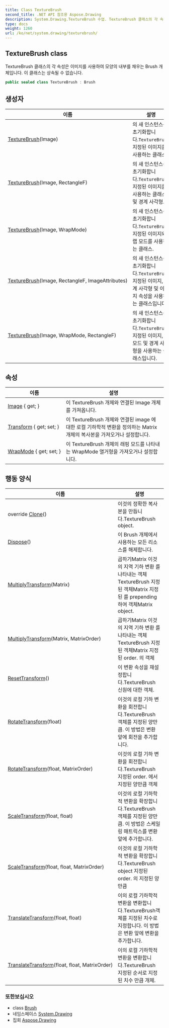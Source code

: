 ```yaml
---
title: Class TextureBrush
second_title: .NET API 참조용 Aspose.Drawing
description: System.Drawing.TextureBrush 수업. TextureBrush 클래스의 각 속성은 이미지를 사용하여 모양의 내부를 채우는 Brush 개체입니다. 이 클래스는 상속될 수 없습니다.
type: docs
weight: 1260
url: /ko/net/system.drawing/texturebrush/
---
```

## TextureBrush class

TextureBrush 클래스의 각 속성은 이미지를 사용하여 모양의 내부를 채우는 Brush 개체입니다. 이 클래스는 상속될 수 없습니다.

```csharp
public sealed class TextureBrush : Brush
```

## 생성자

| 이름 | 설명 |
| --- | --- |
| [TextureBrush](texturebrush/#constructor)(Image) | 의 새 인스턴스를 초기화합니다.`TextureBrush` 지정된 이미지를 사용하는 클래스. |
| [TextureBrush](texturebrush/#constructor_3)(Image, RectangleF) | 의 새 인스턴스를 초기화합니다.`TextureBrush` 지정된 이미지를 사용하는 클래스 및 경계 사각형. |
| [TextureBrush](texturebrush/#constructor_1)(Image, WrapMode) | 의 새 인스턴스를 초기화합니다.`TextureBrush` 지정된 이미지와 랩 모드를 사용하는 클래스. |
| [TextureBrush](texturebrush/#constructor_4)(Image, RectangleF, ImageAttributes) | 의 새 인스턴스를 초기화합니다.`TextureBrush` 지정된 이미지, 경계 사각형 및 이미지 속성을 사용하는 클래스입니다. |
| [TextureBrush](texturebrush/#constructor_2)(Image, WrapMode, RectangleF) | 의 새 인스턴스를 초기화합니다.`TextureBrush` 지정된 이미지, 랩 모드 및 경계 사각형을 사용하는 클래스입니다. |

## 속성

| 이름 | 설명 |
| --- | --- |
| [Image](../../system.drawing/texturebrush/image/) { get; } | 이 TextureBrush 개체와 연결된 Image 개체를 가져옵니다. |
| [Transform](../../system.drawing/texturebrush/transform/) { get; set; } | 이 TextureBrush 개체와 연결된 image 에 대한 로컬 기하학적 변환을 정의하는 Matrix 개체의 복사본을 가져오거나 설정합니다. |
| [WrapMode](../../system.drawing/texturebrush/wrapmode/) { get; set; } | 이 TextureBrush 개체의 래핑 모드를 나타내는 WrapMode 열거형을 가져오거나 설정합니다. |

## 행동 양식

| 이름 | 설명 |
| --- | --- |
| override [Clone](../../system.drawing/texturebrush/clone/)() | 이것의 정확한 복사본을 만듭니다.TextureBrush object. |
| [Dispose](../../system.drawing/brush/dispose/)() | 이 Brush 개체에서 사용하는 모든 리소스를 해제합니다. |
| [MultiplyTransform](../../system.drawing/texturebrush/multiplytransform/#multiplytransform)(Matrix) | 곱하기Matrix 이것의 지역 기하 변환 를 나타내는 객체TextureBrush 지정된 객체Matrix 지정된 를 prepending 하여 객체Matrix object. |
| [MultiplyTransform](../../system.drawing/texturebrush/multiplytransform/#multiplytransform_1)(Matrix, MatrixOrder) | 곱하기Matrix 이것의 지역 기하 변환 를 나타내는 객체TextureBrush 지정된 객체Matrix 지정된 order. 의 객체 |
| [ResetTransform](../../system.drawing/texturebrush/resettransform/)() | 이 변환 속성을 재설정합니다.TextureBrush 신원에 대한 객체. |
| [RotateTransform](../../system.drawing/texturebrush/rotatetransform/#rotatetransform)(float) | 이것의 로컬 기하 변환을 회전합니다.TextureBrush 객체를 지정된 양만큼. 이 방법은 변환 앞에 회전을 추가합니다. |
| [RotateTransform](../../system.drawing/texturebrush/rotatetransform/#rotatetransform_1)(float, MatrixOrder) | 이것의 로컬 기하 변환을 회전합니다.TextureBrush 지정된 order. 에서 지정된 양만큼 객체 |
| [ScaleTransform](../../system.drawing/texturebrush/scaletransform/#scaletransform)(float, float) | 이것의 로컬 기하학적 변환을 확장합니다.TextureBrush 객체를 지정된 양만큼. 이 방법은 스케일링 매트릭스를 변환 앞에 추가합니다. |
| [ScaleTransform](../../system.drawing/texturebrush/scaletransform/#scaletransform_1)(float, float, MatrixOrder) | 이것의 로컬 기하학적 변환을 확장합니다.TextureBrush object 지정된 order. 의 지정된 양만큼 |
| [TranslateTransform](../../system.drawing/texturebrush/translatetransform/#translatetransform)(float, float) | 이의 로컬 기하학적 변환을 변환합니다.TextureBrush객체를 지정된 치수로 지정합니다. 이 방법은 변환 앞에 변환을 추가합니다. |
| [TranslateTransform](../../system.drawing/texturebrush/translatetransform/#translatetransform_1)(float, float, MatrixOrder) | 이의 로컬 기하학적 변환을 변환합니다.TextureBrush 지정된 순서로 지정된 치수 만큼 개체. |

### 또한보십시오

* class [Brush](../brush/)
* 네임스페이스 [System.Drawing](../../system.drawing/)
* 집회 [Aspose.Drawing](../../)


